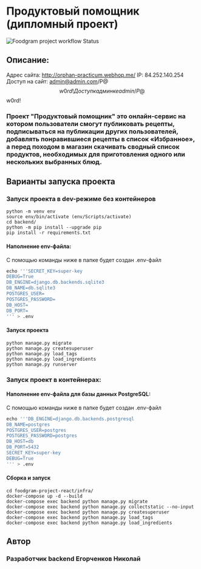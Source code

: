# Продуктовый помощник (дипломный проект)
![Foodgram project workflow Status](https://github.com/rezi100r/foodgram-project-react/actions/workflows/foodgram_workflow.yml/badge.svg?branch=main&event=push)
## Описание:

Адрес сайта: http://orphan-practicum.webhop.me/
IP: 84.252.140.254
Доступ на сайт:
admin@admin.com/P@$$w0rd!
Доступ к админке
admin/P@$$w0rd!

### Проект "**Продуктовый помощник**" это онлайн-сервис на котором пользователи смогут публиковать рецепты, подписываться на публикации других пользователей, добавлять понравившиеся рецепты в список «Избранное», а перед походом в магазин скачивать сводный список продуктов, необходимых для приготовления одного или нескольких выбранных блюд.

## Варианты запуска проекта

### Запуск проекта в dev-режиме без контейнеров
```
python -m venv env
source env/bin/activate (env/Scripts/activate)
cd backend/
python -m pip install --upgrade pip
pip install -r requirements.txt
```
#### Наполнение env-файла:

С помощью команды ниже в папке будет создан .env-файл

```py
echo '''SECRET_KEY=super-key
DEBUG=True
DB_ENGINE=django.db.backends.sqlite3
DB_NAME=db.sqlite3
POSTGRES_USER=
POSTGRES_PASSWORD=
DB_HOST=
DB_PORT=
''' > .env
```

#### Запуск проекта

```
python manage.py migrate
python manage.py createsuperuser
python manage.py load_tags
python manage.py load_ingredients
python manage.py runserver
```

### Запуск проект в контейнерах:

#### Наполнение env-файла для базы данных PostgreSQL:

С помощью команды ниже в папке будет создан .env-файл

```py
echo '''DB_ENGINE=django.db.backends.postgresql
DB_NAME=postgres
POSTGRES_USER=postgres
POSTGRES_PASSWORD=postgres
DB_HOST=db 
DB_PORT=5432
SECRET_KEY=super-key
DEBUG=True
''' > .env
```
#### Сборка и запуск
```
cd foodgram-project-react/infra/
docker-compose up -d --build
docker-compose exec backend python manage.py migrate
docker-compose exec backend python manage.py collectstatic --no-input
docker-compose exec backend python manage.py createsuperuser
docker-compose exec backend python manage.py load_tags
docker-compose exec backend python manage.py load_ingredients
```

## Автор

### Разработчик backend Егорченков Николай
